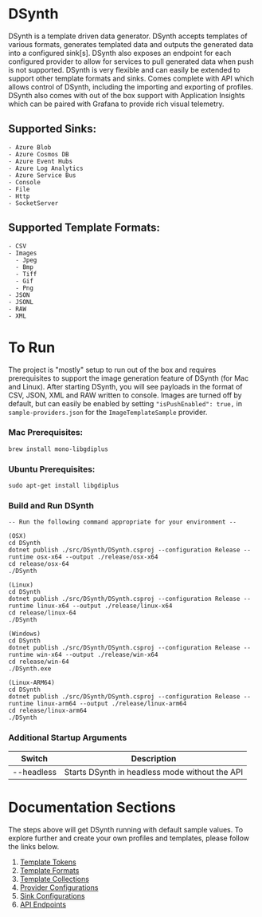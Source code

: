 # DSynth
DSynth is a template driven data generator. DSynth accepts templates of various formats, generates templated data and outputs the generated data into a configured sink[s]. DSynth also exposes an endpoint for each configured provider to allow for services to pull generated data when push is not supported. DSynth is very flexible and can easily be extended to support other template formats and sinks. Comes complete with API which allows control of DSynth, including the importing and exporting of profiles. DSynth also comes with out of the box support with Application Insights which can be paired with Grafana to provide rich visual telemetry.

## Supported Sinks:
```
- Azure Blob
- Azure Cosmos DB
- Azure Event Hubs
- Azure Log Analytics
- Azure Service Bus
- Console
- File
- Http
- SocketServer
```

## Supported Template Formats:
```
- CSV
- Images
  - Jpeg
  - Bmp
  - Tiff
  - Gif
  - Png
- JSON
- JSONL
- RAW
- XML
```

# To Run
The project is "mostly" setup to run out of the box and requires prerequisites to support the image generation feature of DSynth (for Mac and Linux). After starting DSynth, you will see payloads in the format of CSV, JSON, XML and RAW written to console. Images are turned off by default, but can easily be enabled by setting `"isPushEnabled": true,` in `sample-providers.json` for the `ImageTemplateSample` provider.

### Mac Prerequisites:
```
brew install mono-libgdiplus
```
### Ubuntu Prerequisites:
```
sudo apt-get install libgdiplus
```

### Build and Run DSynth
```
-- Run the following command appropriate for your environment --

(OSX)
cd DSynth
dotnet publish ./src/DSynth/DSynth.csproj --configuration Release --runtime osx-x64 --output ./release/osx-x64
cd release/osx-64
./DSynth

(Linux)
cd DSynth
dotnet publish ./src/DSynth/DSynth.csproj --configuration Release --runtime linux-x64 --output ./release/linux-x64
cd release/linux-64
./DSynth

(Windows)
cd DSynth
dotnet publish ./src/DSynth/DSynth.csproj --configuration Release --runtime win-x64 --output ./release/win-x64
cd release/win-64
./DSynth.exe

(Linux-ARM64)
cd DSynth
dotnet publish ./src/DSynth/DSynth.csproj --configuration Release --runtime linux-arm64 --output ./release/linux-arm64
cd release/linux-arm64
./DSynth
```

### Additional Startup Arguments
|Switch|Description|
|--|--|
|--headless|Starts DSynth in headless mode without the API|


# Documentation Sections
The steps above will get DSynth running with default sample values. To explore further and create your own profiles and templates, please follow the links below.

1. [Template Tokens](./docs/Template-Tokens.md)
2. [Template Formats](./docs/Template-Formats.md)
3. [Template Collections](./docs/Template-Collections.md)
4. [Provider Configurations](./docs/Provider-Configuration.md)
5. [Sink Configurations](./docs/Sinks)
6. [API Endpoints](./docs/API-Endpoints.md)
